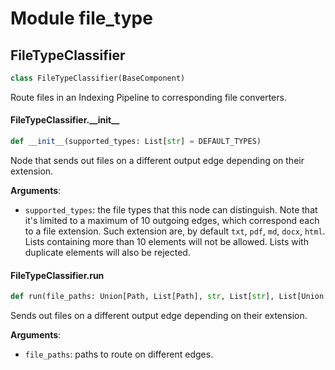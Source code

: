 <a id="file_type"></a>

# Module file\_type

<a id="file_type.FileTypeClassifier"></a>

## FileTypeClassifier

```python
class FileTypeClassifier(BaseComponent)
```

Route files in an Indexing Pipeline to corresponding file converters.

<a id="file_type.FileTypeClassifier.__init__"></a>

#### FileTypeClassifier.\_\_init\_\_

```python
def __init__(supported_types: List[str] = DEFAULT_TYPES)
```

Node that sends out files on a different output edge depending on their extension.

**Arguments**:

- `supported_types`: the file types that this node can distinguish.
Note that it's limited to a maximum of 10 outgoing edges, which
correspond each to a file extension. Such extension are, by default
`txt`, `pdf`, `md`, `docx`, `html`. Lists containing more than 10
elements will not be allowed. Lists with duplicate elements will
also be rejected.

<a id="file_type.FileTypeClassifier.run"></a>

#### FileTypeClassifier.run

```python
def run(file_paths: Union[Path, List[Path], str, List[str], List[Union[Path, str]]])
```

Sends out files on a different output edge depending on their extension.

**Arguments**:

- `file_paths`: paths to route on different edges.

